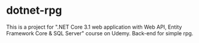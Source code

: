 # dotnet-rpg
This is a project for ".NET Core 3.1 web application with Web API, Entity Framework Core & SQL Server" course on Udemy.
Back-end for simple rpg.
